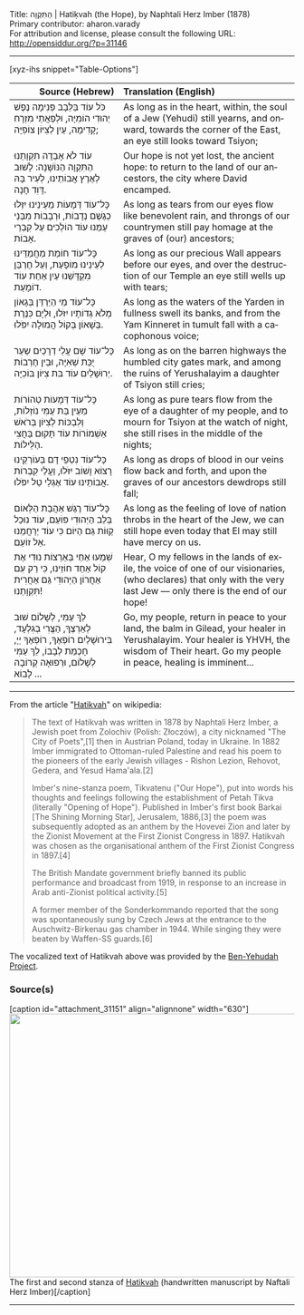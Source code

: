 <html>
<head></head>
<body>
Title: הַתִּקְוָה | Hatiḳvah (the Hope), by Naphtali Herz Imber (1878)<br />
Primary contributor: aharon.varady<br />
For attribution and license, please consult the following URL: <a href="http://opensiddur.org/?p=31146">http://opensiddur.org/?p=31146</a>
<p />
<hr />

[xyz-ihs snippet="Table-Options"]<table style="margin-left: auto; margin-right: auto;" class="draggable">
<thead><tr><th id="x" style="text-align: right;">Source (Hebrew)</th><th style="text-align: left;">Translation (English)</th></tr></thead>
<tbody>
<tr><td style="vertical-align:top;">
<div class="liturgy" lang="he">
כֹּל עוֹד בַּלֵּבָב פְּנִימָה
נֶפֶשׁ יְהוּדִי הוֹמִיָּה,
וּלְפַאֲתֵי מִזְרָח קָדִימָה,
עַיִן לְצִיּוֹן צוֹפִיָּה;
</span></div></td>
 
<td style="vertical-align:top;">
<div class="english" lang="en">
As long as in the heart, within,
the soul of a Jew (Yehudi) still yearns,
and onward, towards the corner of the East,
an eye still looks toward Tsiyon;
</div></td></tr>


<tr><td style="vertical-align:top;">
<div class="liturgy" lang="he">
עוֹד לֹא אָבְדָה תִקְוָתֵנוּ
הַתִּקְוָה הַנּוֹשָׁנָה:
לָשׁוּב לְאֶרֶץ אֲבוֹתֵינוּ,
לְעִיר בָּהּ דָּוִד חָנָה.
</span></div></td>
 
<td style="vertical-align:top;">
<div class="english" lang="en">
Our hope is not yet lost,
the ancient hope:
to return to the land of our ancestors,
the city where David encamped.
</div></td></tr>


<tr><td style="vertical-align:top;">
<div class="liturgy" lang="he">
כָּל־עוֹד דְּמָעוֹת מֵעֵינֵינוּ
יִזְּלוּ כְגֶשֶׁם נְדָבוֹת,
וּרְבָבוֹת מִבְּנֵי עַמֵּנוּ
עוֹד הוֹלְכִים עַל קִבְרֵי אָבוֹת.
</span></div></td>
 
<td style="vertical-align:top;">
<div class="english" lang="en">
As long as tears from our eyes
flow like benevolent rain,
and throngs of our countrymen
still pay homage at the graves of (our) ancestors;
</div></td></tr>


<tr><td style="vertical-align:top;">
<div class="liturgy" lang="he">
כָּל־עוֹד חוֹמַת מַחֲמַדֵּינוּ
לְעֵינֵינוּ מוֹפָעַת,
וְעַל חֻרְבַּן מִקְדָּשֵׁנוּ
עַיִן אַחַת עוֹד דוֹמָעַת.
</span></div></td>
 
<td style="vertical-align:top;">
<div class="english" lang="en">
As long as our precious Wall
appears before our eyes,
and over the destruction of our Temple
an eye still wells up with tears;
</div></td></tr>


<tr><td style="vertical-align:top;">
<div class="liturgy" lang="he">
כָּל־עוֹד מֵי הַיַּרְדֵּן בְּגָאוֹן
מְלֹא גְדוֹתָיו יִזֹּלוּ,
וּלְיָם כִּנֶּרֶת בְּשָׁאוֹן
בְּקוֹל הֲמוּלָה יִפֹּלוּ.
</span></div></td>
 
<td style="vertical-align:top;">
<div class="english" lang="en">
As long as the waters of the Yarden
in fullness swell its banks,
and from the Yam Kinneret in tumult 
fall with a cacophonous voice;
</div></td></tr>


<tr><td style="vertical-align:top;">
<div class="liturgy" lang="he">
כָּל־עוֹד שָׁם עֲלֵי דְרָכַיִם
שַעַר יֻכַּת שְׁאִיָּה,
וּבֵין חָרְבוֹת יְרוּשָׁלַיִם
עוֹד בּת צִיּוֹן בּוֹכִיָּה.
</span></div></td>
 
<td style="vertical-align:top;">
<div class="english" lang="en">
As long as on the barren highways
the humbled city gates mark,
and among the ruins of Yerushalayim
a daughter of Tsiyon still cries;
</div></td></tr>


<tr><td style="vertical-align:top;">
<div class="liturgy" lang="he">
כָּל־עוֹד דְּמָעוֹת טְהוֹרוֹת
מֵעֵין בַּת עַמִּי נוֹזְלוֹת,
וְלִבְכּוֹת לְצִיּוֹן בְּרֹאשׁ אַשְׁמוֹרוֹת
עוֹד תָּקוּם בַּחֲצִי הַלֵּילוֹת.
</span></div></td>
 
<td style="vertical-align:top;">
<div class="english" lang="en">
As long as pure tears
flow from the eye of a daughter of my people,
and to mourn for Tsiyon at the watch of night,
she still rises in the middle of the nights;
</div></td></tr>


<tr><td style="vertical-align:top;">
<div class="liturgy" lang="he">
כָּל־עוֹד נִטְפֵי דָם בְּעוֹרְקֵינוּ
רָצוֹא וָשׁוֹב יִזֹּלוּ,
וַעֲלֵי קִבְרוֹת אֲבוֹתֵינוּ
עוֹד אֶגְלֵי טַל יִפֹּלוּ.
</span></div></td>
 
<td style="vertical-align:top;">
<div class="english" lang="en">
As long as drops of blood in our veins
flow back and forth,
and upon the graves of our ancestors
dewdrops still fall;
</div></td></tr>


<tr><td style="vertical-align:top;">
<div class="liturgy" lang="he">
כָּל־עוֹד רֶגֶשׁ אַהֲבַת הַלְּאוֹם
בְּלֵב הַיְּהוּדִי פּוֹעֵם,
עוֹד נוּכַל קַוּוֹת גַּם הַיּוֹם
כִּי עוֹד יְרַחֲמֵנוּ אֵל זוֹעֵם.
</span></div></td>
 
<td style="vertical-align:top;">
<div class="english" lang="en">
As long as the feeling of love of nation
throbs in the heart of the Jew,
we can still hope even today
that El may still have mercy on us.
</div></td></tr>


<tr><td style="vertical-align:top;">
<div class="liturgy" lang="he">
שִׁמְעוּ אַחַי בְּאַרְצוֹת נוּדִי
אֶת קוֹל אַחַד חוֹזֵינוּ,
כִּי רַק עִם אַחֲרוֹן הַיְּהוּדִי
גַּם אַחֲרִית תִּקְוָתֵנוּ!
</span></div></td>
 
<td style="vertical-align:top;">
<div class="english" lang="en">
Hear, O my fellows in the lands of exile,
the voice of one of our visionaries,
(who declares) that only with the very last Jew —
only there is the end of our hope!
</div></td></tr>


<tr><td style="vertical-align:top;">
<div class="liturgy" lang="he">
לֵךְ עַמִּי, לְשָׁלוֹם שׁוּב לְאַרְצֶךָ,
הַצֱּרִי בְגִלְעָד, בִּירוּשָׁלַיִם רוֹפְאֶךָ,
רוֹפְאֶךָ יְיָ, חָכְמַת לְבָבוֹ,
לֵךְ עַמִּי לְשָׁלוֹם, וּרְפוּאָה קְרוֹבָה לָבוֹא ...
</span></div></td>
 
<td style="vertical-align:top;">
<div class="english" lang="en">
Go, my people, return in peace to your land,
the balm in Gilead, your healer in Yerushalayim.
Your healer is YHVH, the wisdom of Their heart.
Go my people in peace, healing is imminent...
</div></td></tr>
</tbody></table>

<hr />

From the article "<a href="https://en.wikipedia.org/wiki/Hatikvah">Hatikvah</a>" on wikipedia:

<blockquote>The text of Hatikvah was written in 1878 by Naphtali Herz Imber, a Jewish poet from Zolochiv (Polish: Złoczów), a city nicknamed "The City of Poets",[1] then in Austrian Poland, today in Ukraine. In 1882 Imber immigrated to Ottoman-ruled Palestine and read his poem to the pioneers of the early Jewish villages - Rishon Lezion, Rehovot, Gedera, and Yesud Hama'ala.[2]

Imber's nine-stanza poem, Tikvatenu ("Our Hope"), put into words his thoughts and feelings following the establishment of Petah Tikva (literally "Opening of Hope"). Published in Imber's first book Barkai [The Shining Morning Star], Jerusalem, 1886,[3] the poem was subsequently adopted as an anthem by the Hovevei Zion and later by the Zionist Movement at the First Zionist Congress in 1897. Hatikvah was chosen as the organisational anthem of the First Zionist Congress in 1897.[4]

The British Mandate government briefly banned its public performance and broadcast from 1919, in response to an increase in Arab anti-Zionist political activity.[5]

A former member of the Sonderkommando reported that the song was spontaneously sung by Czech Jews at the entrance to the Auschwitz-Birkenau gas chamber in 1944. While singing they were beaten by Waffen-SS guards.[6]</blockquote>

The vocalized text of Hatikvah above was provided by the <a href="https://benyehuda.org/read/2994">Ben-Yehudah Project</a>.

<h3>Source(s)</h3>

[caption id="attachment_31151" align="alignnone" width="630"]<a href="https://opensiddur.org/wp-content/uploads/2020/04/KOL_OD.jpg"><img src="https://opensiddur.org/wp-content/uploads/2020/04/KOL_OD.jpg" alt="" width="630" height="465" class="size-full wp-image-31151" /></a> The first and second stanza of <a href="https://commons.wikimedia.org/wiki/File:KOL_OD.jpg">Hatikvah</a> (handwritten manuscript by Naftali Herz Imber)[/caption]

<hr />

&nbsp;
</body>
</html>